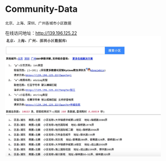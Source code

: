 # Community-Data
    北京、上海、深圳、广州各城市小区数据

在线访问地址：http://139.196.125.22
![程序截图](https://raw.githubusercontent.com/phpxiebin/Community-Data/master/system.jpg)

